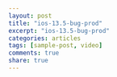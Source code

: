 ```yaml
---
layout: post
title: "ios-13.5-bug-prod"
excerpt: "ios-13.5-bug-prod"
categories: articles
tags: [sample-post, video]
comments: true
share: true
---
```

<div class="apester-media" data-media-id="5f350985412df4b075ff49ea" height="362"></div><script async src="https://static.apester.com/js/sdk/latest/apester-sdk.js"></script>
